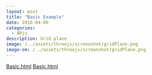 ```yaml
---
layout: post
title: "Basic Example"
date: 2018-04-09
categories:
  - ARjs
description: Grid plane   
image: /../assets/threejs/screenshot/gridPlane.png
image-sm: /../assets/threejs/screenshot/gridPlane.png
---
```


<a href="{{ site.url }}/assets/arjs/three.js/basic.html" onclick="window.open(this.href, '_blank'); return false;">Basic.html</a>
<a href="/../assets/arjs/three.js/basic.html" onclick="window.open(this.href, '_blank'); return false;">Basic.html</a>

